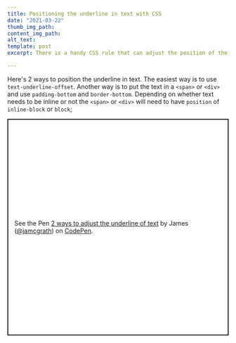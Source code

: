 ```yaml
---
title: Positioning the underline in text with CSS
date: "2021-03-22"
thumb_img_path:
content_img_path:
alt_text:
template: post
excerpt: There is a handy CSS rule that can adjust the position of the underline for text

---
```


Here's 2 ways to position the underline in text. The easiest way is to use `text-underline-offset`.
Another way is to put the text in a `<span>` or `<div>` and use `padding-bottom` and `border-bottom`. Depending on whether text needs to be inline or not the `<span>` or `<div>` will need to have `position` of ` inline-block` or `block`;

<p class="codepen" data-height="493" data-theme-id="32872" data-default-tab="css,result" data-user="jamcgrath" data-slug-hash="gOgYRjY" style="height: 493px; box-sizing: border-box; display: flex; align-items: center; justify-content: center; border: 2px solid; margin: 1em 0; padding: 1em;" data-pen-title="2 ways to adjust the underline of text">
  <span>See the Pen <a href="https://codepen.io/jamcgrath/pen/gOgYRjY">
  2 ways to adjust the underline of text</a> by James (<a href="https://codepen.io/jamcgrath">@jamcgrath</a>)
  on <a href="https://codepen.io">CodePen</a>.</span>
</p>
<script async src="https://cpwebassets.codepen.io/assets/embed/ei.js"></script>
